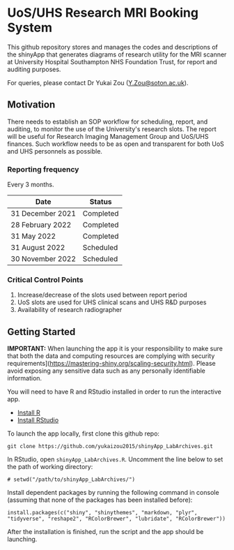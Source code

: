 # UoS/UHS Research MRI Booking System

This github repository stores and manages the codes and descriptions of the shinyApp that generates diagrams of research utility for the MRI scanner at University Hospital Southampton NHS Foundation Trust, for report and auditing purposes.

For queries, please contact Dr Yukai Zou (Y.Zou@soton.ac.uk).

## Motivation

There needs to establish an SOP workflow for scheduling, report, and auditing, to monitor the use of the University's research slots. The report will be useful for Research Imaging Management Group and UoS/UHS finances. Such workflow needs to be as open and transparent for both UoS and UHS personnels as possible.

### Reporting frequency

Every 3 months.

| Date              | Status                      |
| ----------------- | --------------------------- |
| 31 December 2021  | Completed     |
| 28 February 2022  | Completed     |
| 31 May 2022       | Completed                   |
| 31 August 2022    | Scheduled                   |
| 30 November 2022  | Scheduled                   |

### Critical Control Points
 1. Increase/decrease of the slots used between report period
 2. UoS slots are used for UHS clinical scans and UHS R&D purposes
 3. Availability of research radiographer

## Getting Started

**IMPORTANT:** When launching the app it is your responsibility to make sure that both the data and computing resources are complying with security requirements](https://mastering-shiny.org/scaling-security.html). Please avoid exposing any sensitive data such as any personally identifiable information.

You will need to have R and RStudio installed in order to run the interactive app.
 - [Install R](https://www.r-project.org/)
 - [Install RStudio](https://www.rstudio.com/)

To launch the app locally, first clone this github repo:

```
git clone https://github.com/yukaizou2015/shinyApp_LabArchives.git
```

In RStudio, open `shinyApp_LabArchives.R`. Uncomment the line below to set the path of working directory:
```{r}
# setwd("/path/to/shinyApp_LabArchives/")
```

Install dependent packages by running the following command in console (assuming that none of the packages has been installed before):
```{r}
install.packages(c("shiny", "shinythemes", "markdown, "plyr", "tidyverse", "reshape2", "RColorBrewer", "lubridate", "RColorBrewer"))
```

After the installation is finished, run the script and the app should be launching.
